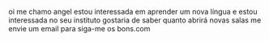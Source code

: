 oi me chamo angel
estou interessada em aprender um nova língua 
e estou interessada no seu instituto 
gostaria de saber quanto abrirá novas salas 
me envie um email para siga-me os bons.com
